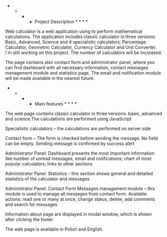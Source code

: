 * * * * Project Description * * * *

Web calculator is a web application using to perform mathematical calculations. The application includes classic calculator in three versions: Basic, Advanced, Science and 4 specialistic calculators: Percentage Calculator, Geometric Calculator, Currency Calculator and Unit Converter. I`m still working on this project. The number of calculators will be increased.

The page contains also contact form and administrator panel, where you can find dashboard with all necessary information, contact messages management module and statistics page. The email and notification module will be made available in the nearest future.



* * * * Main features * * * *

The web page contains classic calculator in three versions: basic, advanced and science.The calculations are performed using JavaScript

Specialistic calculators – the calculations are performed on server side

Contact form – The form is checked before sending the message. No field can be empty. Sending message is confirmed by success alert

Administrator Panel: Dashboard presents the most important information like number of unread messages, email and notifications; chart of most popular calculators; links to other sections

Administrator Panel: Statistics – this section shows general and detailed statistics of the calculator and messages

Administrator Panel: Contact Form Messages management module – this module is used to manage all messages from contact form. Available actions: read one or many at once, change status, delete, add comments and search for messages

Information about page are displayed in modal window, which is shown after clicking the footer

The web page is available in Polish and English.